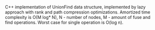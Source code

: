 C++ implementation of UnionFind data structure, implemented by lazy approach with rank and path compression optimizations.
Amortized time complexity is O(M log* N), N - number of nodes, M - amount of fuse and find operations. Worst case for single operation is O(log n).
